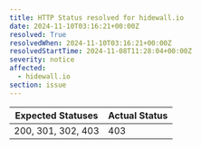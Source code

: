 ```yaml
---
title: HTTP Status resolved for hidewall.io
date: 2024-11-10T03:16:21+00:00Z
resolved: True
resolvedWhen: 2024-11-10T03:16:21+00:00Z
resolvedStartTime: 2024-11-08T11:28:04+00:00Z
severity: notice
affected:
  - hidewall.io
section: issue
---
```


| Expected Statuses | Actual Status  |
|-------------------|----------------|
| 200, 301, 302, 403 | 403 |
